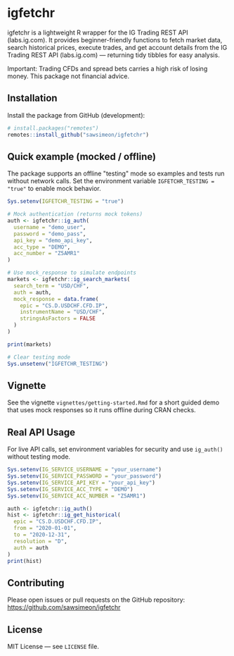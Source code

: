 # igfetchr

igfetchr is a lightweight R wrapper for the IG Trading REST API (labs.ig.com). It provides beginner-friendly functions to fetch market data, search historical prices, execute trades, and get account details from the IG Trading REST API (labs.ig.com) — returning tidy tibbles for easy analysis.

Important: Trading CFDs and spread bets carries a high risk of losing money. This package not financial advice.

## Installation

Install the package from GitHub (development):

```r
# install.packages("remotes")
remotes::install_github("sawsimeon/igfetchr")
```

## Quick example (mocked / offline)

The package supports an offline "testing" mode so examples and tests run without network calls. Set the environment variable `IGFETCHR_TESTING = "true"` to enable mock behavior.

```r
Sys.setenv(IGFETCHR_TESTING = "true")

# Mock authentication (returns mock tokens)
auth <- igfetchr::ig_auth(
  username = "demo_user",
  password = "demo_pass",
  api_key = "demo_api_key",
  acc_type = "DEMO",
  acc_number = "Z5AMR1"
)

# Use mock_response to simulate endpoints
markets <- igfetchr::ig_search_markets(
  search_term = "USD/CHF",
  auth = auth,
  mock_response = data.frame(
    epic = "CS.D.USDCHF.CFD.IP",
    instrumentName = "USD/CHF",
    stringsAsFactors = FALSE
  )
)

print(markets)

# Clear testing mode
Sys.unsetenv("IGFETCHR_TESTING")

```

## Vignette

See the vignette `vignettes/getting-started.Rmd` for a short guided demo that uses mock responses so it runs offline during CRAN checks.

## Real API Usage

For live API calls, set environment variables for security and use `ig_auth()` without testing mode.

```r
Sys.setenv(IG_SERVICE_USERNAME = "your_username")
Sys.setenv(IG_SERVICE_PASSWORD = "your_password")
Sys.setenv(IG_SERVICE_API_KEY = "your_api_key")
Sys.setenv(IG_SERVICE_ACC_TYPE = "DEMO")
Sys.setenv(IG_SERVICE_ACC_NUMBER = "Z5AMR1")

auth <- igfetchr::ig_auth()
hist <- igfetchr::ig_get_historical(
  epic = "CS.D.USDCHF.CFD.IP",
  from = "2020-01-01",
  to = "2020-12-31",
  resolution = "D",
  auth = auth
)
print(hist)
```

## Contributing

Please open issues or pull requests on the GitHub repository: https://github.com/sawsimeon/igfetchr

## License

MIT License — see `LICENSE` file.
